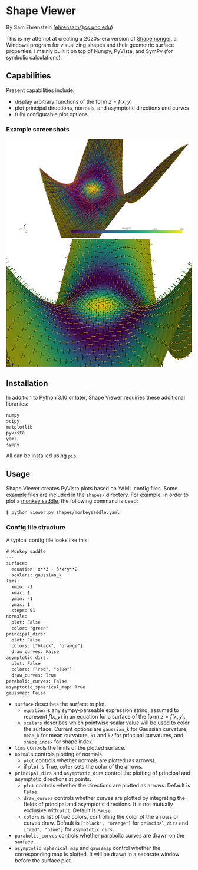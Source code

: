 # Shape Viewer
By Sam Ehrenstein (ehrensam@cs.unc.edu)

This is my attempt at creating a 2020s-era version of [Shapemonger](https://andrewthall.org/papers/draft7_7Feb05.pdf), a Windows program for visualizing shapes and their geometric surface properties. I mainly built it on top of Numpy, PyVista, and SymPy (for symbolic calculations).

## Capabilities
Present capabilities include:
- display arbitrary functions of the form $z = f(x,y)$
- plot principal directions, normals, and asymptotic directions and curves
- fully configurable plot options

### Example screenshots
![Image 1](assets/ex1.png)
![Image 2](assets/ex2.png)

## Installation
In addition to Python 3.10 or later, Shape Viewer requiries these additional librariies:
```
numpy
scipy
matplotlib
pyvista
yaml
sympy
```
All can be installed using `pip`.

## Usage
Shape Viewer creates PyVista plots based on YAML config files. Some example files are included in the `shapes/` directory. For example, in order to plot a [monkey saddle](https://mathworld.wolfram.com/MonkeySaddle.html), the following command is used:

```
$ python viewer.py shapes/monkeysaddle.yaml
```

### Config file structure
A typical config file looks like this:
```
# Monkey saddle
---
surface:
  equation: x**3 - 3*x*y**2
  scalars: gaussian_k
lims:
  xmin: -1
  xmax: 1
  ymin: -1
  ymax: 1
  steps: 91
normals:
  plot: False
  color: "green"
principal_dirs:
  plot: False
  colors: ["black", "orange"]
  draw_curves: False
asymptotic_dirs:
  plot: False
  colors: ["red", "blue"]
  draw_curves: True
parabolic_curves: False
asymptotic_spherical_map: True
gaussmap: False
```
- `surface` describes the surface to plot.
  - `equation` is any sympy-parseable expression string, assumed to represent $f(x,y)$ in an equation for a surface of the form $z=f(x,y)$.
  - `scalars` describes which pointwise scalar value will be used to color the surface. Current options are `gaussian_k` for Gaussian curvature, `mean_k` for mean curvature, `k1` and `k2` for principal curvatures, and `shape_index` for shape index.
- `lims` controls the limits of the plotted surface.
- `normals` controls plotting of normals.
  - `plot` controls whether normals are plotted (as arrows).
  - if `plot` is True, `color` sets the color of the arrows. 
- `principal_dirs` and `asymptotic_dirs` control the plotting of principal and asymptotic directions at points.
  - `plot` controls whether the directions are plotted as arrows. Default is `False`.
  - `draw_curves` controls whether curves are plotted by integrating the fields of principal and asymptotic directions. It is not mutually exclusive with `plot`. Default is `False`.
  - `colors` is list of two colors, controlling the color of the arrows or curves draw. Default is `["black", "orange"]` for `principal_dirs` and `["red", "blue"]` for `asymptotic_dirs`.
- `parabolic_curves` controls whether parabolic curves are drawn on the surface.
- `asymptotic_spherical_map` and `gaussmap` control whether the corresponding map is plotted. It will be drawn in a separate window before the surface plot.